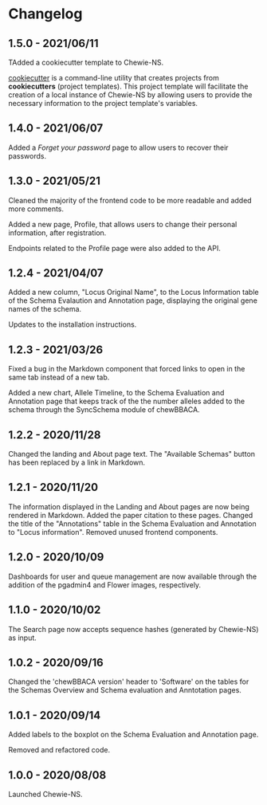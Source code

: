 # Changelog

## 1.5.0 - 2021/06/11

TAdded a cookiecutter template to Chewie-NS.

[cookiecutter](https://github.com/cookiecutter/cookiecutter) is a command-line utility that creates projects from **cookiecutters** (project templates).
This project template will facilitate the creation of a local instance of Chewie-NS by allowing users to provide the necessary information to the project template's variables.

## 1.4.0 - 2021/06/07

Added a _Forget your password_ page to allow users to recover their passwords.

## 1.3.0 - 2021/05/21

Cleaned the majority of the frontend code to be more readable and added more comments.

Added a new page, Profile, that allows users to change their personal information, after
registration.

Endpoints related to the Profile page were also added to the API.

## 1.2.4 - 2021/04/07

Added a new column, "Locus Original Name", to the Locus Information table of the Schema Evalaution and Annotation
page, displaying the original gene names of the schema.

Updates to the installation instructions.

## 1.2.3 - 2021/03/26

Fixed a bug in the Markdown component that forced links to open in the same tab instead of a new tab.

Added a new chart, Allele Timeline, to the Schema Evaluation and Annotation page that keeps track of the
the number alleles added to the schema through the SyncSchema module of chewBBACA.

## 1.2.2 - 2020/11/28

Changed the landing and About page text. The "Available Schemas" button has been replaced by a link in Markdown.

## 1.2.1 - 2020/11/20

The information displayed in the Landing and About pages are now being rendered in Markdown. Added the paper citation to these pages.
Changed the title of the "Annotations" table in the Schema Evaluation and Annotation to "Locus information".
Removed unused frontend components.

## 1.2.0 - 2020/10/09

Dashboards for user and queue management are now available through the addition of the pgadmin4 and Flower images, respectively.

## 1.1.0 - 2020/10/02

The Search page now accepts sequence hashes (generated by Chewie-NS) as input.

## 1.0.2 - 2020/09/16

Changed the 'chewBBACA version' header to 'Software' on the tables for the Schemas Overview and Schema evaluation and Anntotation pages.

## 1.0.1 - 2020/09/14

Added labels to the boxplot on the Schema Evaluation and Annotation page.

Removed and refactored code.

## 1.0.0 - 2020/08/08

Launched Chewie-NS.
